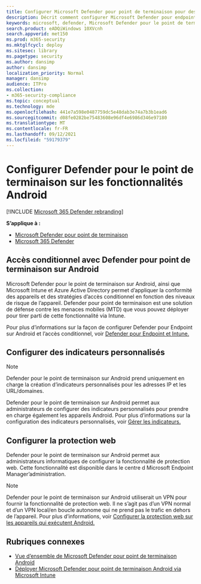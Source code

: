 ```yaml
---
title: Configurer Microsoft Defender pour point de terminaison pour des fonctionnalités Android
description: Décrit comment configurer Microsoft Defender pour endpoint sur Android
keywords: microsoft, defender, Microsoft Defender pour le point de terminaison, mde, android, configuration
search.product: eADQiWindows 10XVcnh
search.appverid: met150
ms.prod: m365-security
ms.mktglfcycl: deploy
ms.sitesec: library
ms.pagetype: security
ms.author: dansimp
author: dansimp
localization_priority: Normal
manager: dansimp
audience: ITPro
ms.collection:
- m365-security-compliance
ms.topic: conceptual
ms.technology: mde
ms.openlocfilehash: 441e7a598e0487759dc5e48dab3e74a7b3b1ead6
ms.sourcegitcommit: d08fe0282be75483608e96df4e6986d346e97180
ms.translationtype: MT
ms.contentlocale: fr-FR
ms.lasthandoff: 09/12/2021
ms.locfileid: "59179379"
---
```

# <a name="configure-defender-for-endpoint-on-android-features"></a>Configurer Defender pour le point de terminaison sur les fonctionnalités Android

[!INCLUDE [Microsoft 365 Defender rebranding](../../includes/microsoft-defender.md)]

**S’applique à :**
- [Microsoft Defender pour point de terminaison](https://go.microsoft.com/fwlink/p/?linkid=2154037)
- [Microsoft 365 Defender](https://go.microsoft.com/fwlink/?linkid=2118804)

## <a name="conditional-access-with-defender-for-endpoint-on-android"></a>Accès conditionnel avec Defender pour point de terminaison sur Android

Microsoft Defender pour le point de terminaison sur Android, ainsi que Microsoft Intune et Azure Active Directory permet d’appliquer la conformité des appareils et des stratégies d’accès conditionnel en fonction des niveaux de risque de l’appareil. Defender pour point de terminaison est une solution de défense contre les menaces mobiles (MTD) que vous pouvez déployer pour tirer parti de cette fonctionnalité via Intune.

Pour plus d’informations sur la façon de configurer Defender pour Endpoint sur Android et l’accès conditionnel, voir [Defender pour Endpoint et Intune.](/mem/intune/protect/advanced-threat-protection)

## <a name="configure-custom-indicators"></a>Configurer des indicateurs personnalisés

> [!NOTE]
> Defender pour le point de terminaison sur Android prend uniquement en charge la création d’indicateurs personnalisés pour les adresses IP et les URL/domaines.

Defender pour le point de terminaison sur Android permet aux administrateurs de configurer des indicateurs personnalisés pour prendre en charge également les appareils Android. Pour plus d’informations sur la configuration des indicateurs personnalisés, voir [Gérer les indicateurs.](manage-indicators.md)

## <a name="configure-web-protection"></a>Configurer la protection web
Defender pour le point de terminaison sur Android permet aux administrateurs informatiques de configurer la fonctionnalité de protection web. Cette fonctionnalité est disponible dans le centre d Microsoft Endpoint Manager’administration.

> [!NOTE]
> Defender pour le point de terminaison sur Android utiliserait un VPN pour fournir la fonctionnalité de protection web. Il ne s’agit pas d’un VPN normal et d’un VPN local/en boucle autonome qui ne prend pas le trafic en dehors de l’appareil.
> Pour plus d’informations, voir [Configurer la protection web sur les appareils qui exécutent Android.](/mem/intune/protect/advanced-threat-protection-manage-android)

## <a name="related-topics"></a>Rubriques connexes

- [Vue d’ensemble de Microsoft Defender pour point de terminaison Android](microsoft-defender-endpoint-android.md)
- [Déployer Microsoft Defender pour point de terminaison Android via Microsoft Intune](android-intune.md)
